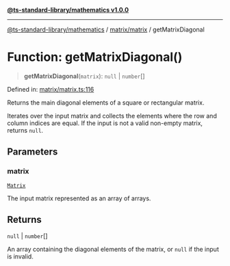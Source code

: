 [**@ts-standard-library/mathematics v1.0.0**](../../../README.md)

***

[@ts-standard-library/mathematics](../../../README.md) / [matrix/matrix](../README.md) / getMatrixDiagonal

# Function: getMatrixDiagonal()

> **getMatrixDiagonal**(`matrix`): `null` \| `number`[]

Defined in: [matrix/matrix.ts:116](https://github.com/gabaudette/ts-stdlib/blob/ea80ba1db09c741e99f8cb19e94e5a29b81b623b/packages/mathematics/src/matrix/matrix.ts#L116)

Returns the main diagonal elements of a square or rectangular matrix.

Iterates over the input matrix and collects the elements where the row and column indices are equal.
If the input is not a valid non-empty matrix, returns `null`.

## Parameters

### matrix

[`Matrix`](../type-aliases/Matrix.md)

The input matrix represented as an array of arrays.

## Returns

`null` \| `number`[]

An array containing the diagonal elements of the matrix, or `null` if the input is invalid.
